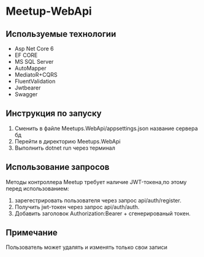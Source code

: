 # Meetup-WebApi #
## Используемые технологии ##
+ Asp Net Core 6
+ EF CORE
+ MS SQL Server
+ AutoMapper
+ MediatoR+CQRS
+ FluentValidation
+ Jwtbearer
+ Swagger

## Инструкция по запуску ##
1. Сменить в файле Meetups.WebApi/appsettings.json название сервера бд
2. Перейти в директорию Meetups.WebApi
3. Выполнить dotnet run через терминал


## Использование запросов ##
Методы контроллера Meetup требует наличие JWT-токена,по этому перед использованием:
1. зарегестрировать пользователя через запрос   api/auth/register.
2. Получить jwt-токен через запрос api/auth/auth.
3. Добавить заголовок Authorization:Bearer + сгенерированый токен.

## Примечание ##
Пользователь может удалять и изменять только свои записи
